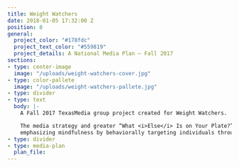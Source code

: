 ```yaml
---
title: Weight Watchers
date: 2018-01-05 17:32:00 Z
position: 8
general:
  project_color: "#178fdc"
  project_text_color: "#559819"
  project_details: A National Media Plan – Fall 2017
sections:
- type: center-image
  image: "/uploads/weight-watchers-cover.jpg"
- type: color-pallete
  image: "/uploads/weight-watchers-pallete.jpg"  
- type: divider
- type: text
  body: |-
    A Fall 2017 TexasMedia group project created for Weight Watchers.

    The media strategy and greater “What <i>Else</i> Is on Your Plate?” campaign revolved around
    emphasizing mindfulness by behaviorally targeting individuals through unique Milestone Moment placements.
- type: divider
- type: media-plan
  plan_file: 
---
```


